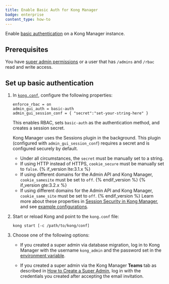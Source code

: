 ```yaml
---
title: Enable Basic Auth for Kong Manager
badge: enterprise
content_type: how-to
---
```


Enable [basic authentication](/hub/kong-inc/basic-auth) on a Kong Manager instance.

## Prerequisites
You have [super admin permissions](/gateway/{{page.kong_version}}/kong-manager/auth/super-admin)
or a user that has `/admins` and `/rbac` read and write access.

## Set up basic authentication

1. In [`kong.conf`](/gateway/{{page.kong_version}}/reference/configuration), configure the following properties:

    ```
    enforce_rbac = on
    admin_gui_auth = basic-auth
    admin_gui_session_conf = { "secret":"set-your-string-here" }
    ```

    This enables RBAC, sets `basic-auth` as the authentication method, and creates a session secret.

    Kong Manager uses the Sessions plugin in the background.
    This plugin (configured with `admin_gui_session_conf`) requires a secret and is configured securely by default.

    * Under all circumstances, the `secret` must be manually set to a string.
    * If using HTTP instead of HTTPS, `cookie_secure` must be manually set to `false`.
    {% if_version lte:3.1.x %}
    * If using different domains for the Admin API and Kong Manager, `cookie_samesite` must be set to `off`.
    {% endif_version %}
    {% if_version gte:3.2.x %}
    * If using different domains for the Admin API and Kong Manager, `cookie_same_site` must be set to `off`.
    {% endif_version %}
    Learn more about these properties in [Session Security in Kong Manager](/gateway/{{page.kong_version}}/kong-manager/auth/sessions/#session-security), and see [example configurations](/gateway/{{page.kong_version}}/kong-manager/auth/sessions/#example-configurations).


2. Start or reload Kong and point to the `kong.conf` file:

    ```
    kong start [-c /path/to/kong/conf]
    ```

3. Choose one of the following options:

    * If you created a super admin via database migration, log in to Kong
    Manager with the username `kong_admin` and the password
    set in the [environment variable](/gateway/{{page.kong_version}}/production/access-control/start-securely/).

    * If you created a super admin via the Kong Manager **Teams** tab
    as described in
    [How to Create a Super Admin](/gateway/{{page.kong_version}}/kong-manager/auth/super-admin),
    log in with the credentials you created after accepting the email
    invitation.
